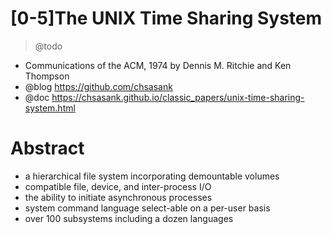 # [0-5]The UNIX Time Sharing System

> @todo

- Communications of the ACM, 1974 by Dennis M. Ritchie and Ken Thompson
- @blog https://github.com/chsasank
- @doc https://chsasank.github.io/classic_papers/unix-time-sharing-system.html

# Abstract

- a hierarchical file system incorporating demountable volumes
- compatible file, device, and inter-process I/O
- the ability to initiate asynchronous processes
- system command language select-able on a per-user basis
- over 100 subsystems including a dozen languages
